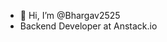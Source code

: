 - 👋 Hi, I’m @Bhargav2525
- Backend Developer at Anstack.io


<!---
Bhargav2525/Bhargav2525 is a ✨ special ✨ repository because its `README.md` (this file) appears on your GitHub profile.
You can click the Preview link to take a look at your changes.
--->
